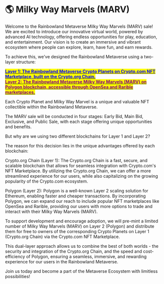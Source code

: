 # 🌎 Milky Way Marvels (MARV)

Welcome to the Rainbowland Metaverse Milky Way Marvels (MARV) sale! We are excited to introduce our innovative virtual world, powered by advanced AI technology, offering endless opportunities for play, education, and entertainment. Our vision is to create an immersive and vibrant ecosystem where people can explore, learn, have fun, and earn rewards.

To achieve this, we've designed the Rainbowland Metaverse using a two-layer structure:

[<mark style="color:blue;">**Layer 1: The Rainbowland Metaverse Crypto Planets on Crypto.com NFT Marketplace, built on the Crypto.org Chain.**</mark> ](https://crypto.com/nft/collection/a0c187dd7b67666acdc6644b95e1f177)\
[<mark style="color:purple;">**Layer 2: The Rainbowland Metaverse Milky Way Marvels (MARV) on Polygon blockchain, accessible through OpenSea and Rarible marketplaces.**</mark>](https://opensea.io/collection/milky-way-marvels)

Each Crypto Planet and Milky Way Marvel is a unique and valuable NFT collectible within the Rainbowland Metaverse.

The MARV sale will be conducted in four stages: Early Bid, Main Bid, Exclusive, and Public Sale, with each stage offering unique opportunities and benefits.

But why are we using two different blockchains for Layer 1 and Layer 2?

The reason for this decision lies in the unique advantages offered by each blockchain:

Crypto.org Chain (Layer 1): The Crypto.org Chain is a fast, secure, and scalable blockchain that allows for seamless integration with Crypto.com's NFT Marketplace. By utilizing the Crypto.org Chain, we can offer a more streamlined experience for our users, while also capitalizing on the growing popularity of the Crypto.com ecosystem.

Polygon (Layer 2): Polygon is a well-known Layer 2 scaling solution for Ethereum, enabling faster and cheaper transactions. By incorporating Polygon, we can expand our reach to include popular NFT marketplaces like OpenSea and Rarible, providing our users with more options to trade and interact with their Milky Way Marvels (MARV).

To support development and encourage adoption, we will pre-mint a limited number of Milky Way Marvels (MARV) on Layer 2 (Polygon) and distribute them for free to owners of the corresponding Crypto Planets on Layer 1 (Crypto.org Chain) via the Crypto.com NFT Marketplace.

This dual-layer approach allows us to combine the best of both worlds - the security and integration of the Crypto.org Chain, and the speed and cost-efficiency of Polygon, ensuring a seamless, immersive, and rewarding experience for our users in the Rainbowland Metaverse.

Join us today and become a part of the Metaverse Ecosystem with limitless possibilities!
